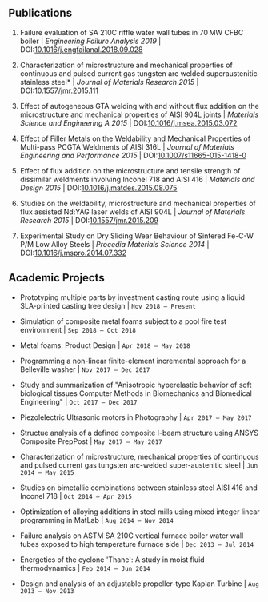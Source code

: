 <!---
No Title
-->

## Publications

1. Failure evaluation of SA 210C riffle water wall tubes in 70 MW CFBC boiler
 | *Engineering Failure Analysis 2019*
 | DOI:<a href="https://doi.org/10.1016/j.engfailanal.2018.09.028" target="_blank">10.1016/j.engfailanal.2018.09.028</a>

2. Characterization of microstructure and mechanical properties of continuous and pulsed current gas tungsten arc welded superaustenitic stainless steel*
 | *Journal of Materials Research 2015*
 | DOI:<a href="https://doi.org/10.1557/jmr.2015.111" target="_blank">10.1557/jmr.2015.111</a>

3. Effect of autogeneous GTA welding with and without flux addition on the microstructure and mechanical properties of AISI 904L joints
 | *Materials Science and Engineering A 2015*
 | DOI:<a href="https://doi.org/10.1016/j.msea.2015.03.072" target="_blank">10.1016/j.msea.2015.03.072</a>

4. Effect of Filler Metals on the Weldability and Mechanical Properties of Multi-pass PCGTA Weldments of AISI 316L
 | *Journal of Materials Engineering and Performance 2015*
 | DOI:<a href="https://doi.org/10.1007/s11665-015-1418-0" target="_blank">10.1007/s11665-015-1418-0</a>

5. Effect of flux addition on the microstructure and tensile strength of dissimilar weldments involving Inconel 718 and AISI 416
 | *Materials and Design 2015*
 | DOI:<a href="https://doi.org/10.1016/j.matdes.2015.08.075" target="_blank">10.1016/j.matdes.2015.08.075</a>

6. Studies on the weldability, microstructure and mechanical properties of flux assisted Nd:YAG laser welds of AISI 904L
 | *Journal of Materials Research 2015*
 | DOI:<a href="https://doi.org/10.1557/jmr.2015.209" target="_blank">10.1557/jmr.2015.209</a>

7. Experimental Study on Dry Sliding Wear Behaviour of Sintered Fe-C-W P/M Low Alloy Steels
 | *Procedia Materials Science 2014*
 | DOI:<a href="https://doi.org/10.1016/j.mspro.2014.07.332" target="_blank">10.1016/j.mspro.2014.07.332</a>

## Academic Projects

* Prototyping multiple parts by investment casting route using a liquid SLA-printed casting tree design 
| `Nov 2018 – Present`

* Simulation of composite metal foams subject to a pool fire test environment
| `Sep 2018 – Oct 2018`

* Metal foams: Product Design
| `Apr 2018 – May 2018`

* Programming a non-linear finite-element incremental approach for a Belleville washer
| `Nov 2017 – Dec 2017`

* Study and summarization of "Anisotropic hyperelastic behavior of soft biological tissues Computer Methods in Biomechanics and Biomedical Engineering"
| `Oct 2017 – Dec 2017`

* Piezolelectric Ultrasonic motors in Photography
| `Apr 2017 – May 2017`

* Structue analysis of a defined composite I-beam structure using ANSYS Composite PrepPost
| `May 2017 – May 2017`

*  Characterization of microstructure, mechanical properties of continuous and pulsed current gas tungsten arc-welded super-austenitic steel
| `Jun 2014 – May 2015`

* Studies on bimetallic combinations between stainless steel AISI 416 and Inconel 718
| `Oct 2014 – Apr 2015`

* Optimization of alloying additions in steel mills using mixed integer linear programming in MatLab
| `Aug 2014 – Nov 2014`

* Failure analysis on ASTM SA 210C vertical furnace boiler water wall tubes exposed to high temperature furnace side
| `Dec 2013 – Jul 2014`

* Energetics of the cyclone 'Thane': A study in moist fluid thermodynamics
| `Feb 2014 – Jun 2014`

* Design and analysis of an adjustable propeller-type Kaplan Turbine
| `Aug 2013 – Nov 2013`
